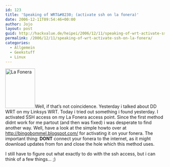 ```yaml
---
id: 123
title: 'Speaking of WRT&#8230; (activate ssh on la fonera)'
date: 2006-12-11T09:54:46+00:00
author: Jojo
layout: post
guid: http://hackvalue.de/heipei/2006/12/11/speaking-of-wrt-activate-ssh-on-la-fonera/
permalink: /2006/12/11/speaking-of-wrt-activate-ssh-on-la-fonera/
categories:
  - Allgemein
  - Geekstuff
  - Linux
---
```

<img src="/weblog/fonera.jpg" alt="La Fonera" class="alignleft" width="94" height="125" />Well, if that&#8217;s not coincidence. Yesterday i talked about DD WRT on my Linksys WRT. Today i tried out something i found yesterday. I activated SSH access on my La Fonera access point. Since the first method didnt work for me partout (and then was fixed) i was desperate to find another way. Well, have a look at the simple howto over at <http://bingobommel.blogspot.com/> for activating it on your fonera. The important thing: **DONT** connect your fonera to the internet, as it might download updates from fon and close the hole which this method uses.
  
I still have to figure out what exactly to do with the ssh access, but i can think of a few things&#8230; ;)